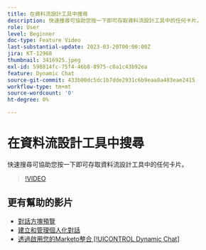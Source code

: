 ```yaml
---
title: 在資料流設計工具中搜尋
description: 快速搜尋可協助您按一下即可存取資料流設計工具中的任何卡片。
role: User
level: Beginner
doc-type: Feature Video
last-substantial-update: 2023-03-20T00:00:00Z
jira: KT-12968
thumbnail: 3416925.jpeg
exl-id: 598814fc-75f4-46b8-8975-c0a1c43b92ea
feature: Dynamic Chat
source-git-commit: 433b00dc5dc1b7dde2931c6b9eaa8a403eae2415
workflow-type: tm+mt
source-wordcount: '0'
ht-degree: 0%

---
```


# 在資料流設計工具中搜尋

快速搜尋可協助您按一下即可存取資料流設計工具中的任何卡片。

>[!VIDEO](https://video.tv.adobe.com/v/3416925/?quality=12&learn=on)

## 更有幫助的影片

* [對話方塊預覽](dialogue-preview.md)
* [建立和管理個人化對話](dialogue-management.md)
* [透過啟用您的Marketo整合 [!UICONTROL Dynamic Chat]](marketo-integration.md)
